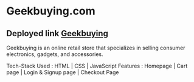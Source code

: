 # Geekbuying.com

## Deployed link [Geekbuying](https://iridescent-torte-1e657d.netlify.app)

Geekbuying is an online retail store that specializes in selling consumer
electronics, gadgets, and accessories.

Tech-Stack Used :
HTML | CSS | JavaScript
Features :
Homepage | Cart page | Login & Signup page | Checkout Page
